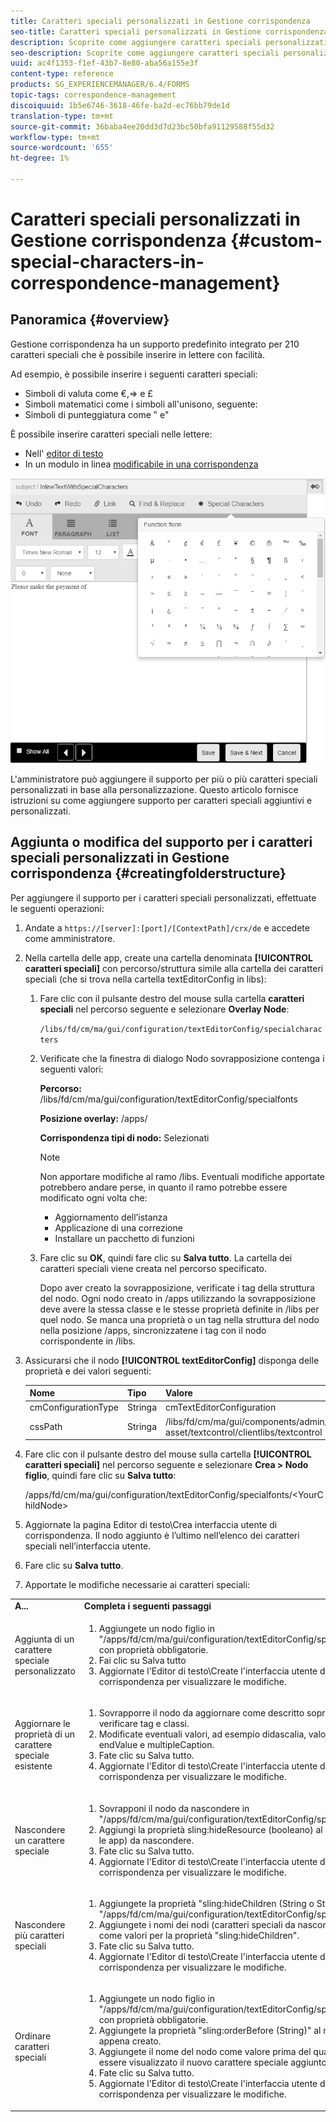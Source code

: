 ```yaml
---
title: Caratteri speciali personalizzati in Gestione corrispondenza
seo-title: Caratteri speciali personalizzati in Gestione corrispondenza
description: Scoprite come aggiungere caratteri speciali personalizzati in Gestione corrispondenza.
seo-description: Scoprite come aggiungere caratteri speciali personalizzati in Gestione corrispondenza.
uuid: ac4f1353-f1ef-43b7-8e80-aba56a155e3f
content-type: reference
products: SG_EXPERIENCEMANAGER/6.4/FORMS
topic-tags: correspondence-management
discoiquuid: 1b5e6746-3618-46fe-ba2d-ec76bb79de1d
translation-type: tm+mt
source-git-commit: 36baba4ee20dd3d7d23bc50bfa91129588f55d32
workflow-type: tm+mt
source-wordcount: '655'
ht-degree: 1%

---
```



# Caratteri speciali personalizzati in Gestione corrispondenza {#custom-special-characters-in-correspondence-management}

## Panoramica {#overview}

Gestione corrispondenza ha un supporto predefinito integrato per 210 caratteri speciali che è possibile inserire in lettere con facilità.

Ad esempio, è possibile inserire i seguenti caratteri speciali:

* Simboli di valuta come €,⇒ e £
* Simboli matematici come i simboli all&#39;unisono, seguente:
* Simboli di punteggiatura come ‟ e&quot;

È possibile inserire caratteri speciali nelle lettere:

* Nell&#39; [editor di testo](/help/forms/using/document-fragments.md#createtext)
* In un modulo in linea [modificabile in una corrispondenza](/help/forms/using/create-correspondence.md#managecontent)

![specialtisinlinemodulo](assets/specialcharactersinlinemodule.png)

L&#39;amministratore può aggiungere il supporto per più o più caratteri speciali personalizzati in base alla personalizzazione. Questo articolo fornisce istruzioni su come aggiungere supporto per caratteri speciali aggiuntivi e personalizzati.

## Aggiunta o modifica del supporto per i caratteri speciali personalizzati in Gestione corrispondenza {#creatingfolderstructure}

Per aggiungere il supporto per i caratteri speciali personalizzati, effettuate le seguenti operazioni:

1. Andate a `https://[server]:[port]/[ContextPath]/crx/de` e accedete come amministratore.
1. Nella cartella delle app, create una cartella denominata **[!UICONTROL caratteri speciali]** con percorso/struttura simile alla cartella dei caratteri speciali (che si trova nella cartella textEditorConfig in libs):

   1. Fare clic con il pulsante destro del mouse sulla cartella **caratteri speciali** nel percorso seguente e selezionare **Overlay Node**:

      `/libs/fd/cm/ma/gui/configuration/textEditorConfig/specialcharacters`

   1. Verificate che la finestra di dialogo Nodo sovrapposizione contenga i seguenti valori:

      **Percorso:** /libs/fd/cm/ma/gui/configuration/textEditorConfig/specialfonts

      **Posizione overlay:** /apps/

      **Corrispondenza tipi di nodo:** Selezionati

      >[!NOTE]
      >
      >Non apportare modifiche al ramo /libs. Eventuali modifiche apportate potrebbero andare perse, in quanto il ramo potrebbe essere modificato ogni volta che:
      >
      >* Aggiornamento dell’istanza
      >* Applicazione di una correzione
      >* Installare un pacchetto di funzioni


   1. Fare clic su **OK**, quindi fare clic su **Salva tutto**. La cartella dei caratteri speciali viene creata nel percorso specificato.

      Dopo aver creato la sovrapposizione, verificate i tag della struttura del nodo. Ogni nodo creato in /apps utilizzando la sovrapposizione deve avere la stessa classe e le stesse proprietà definite in /libs per quel nodo. Se manca una proprietà o un tag nella struttura del nodo nella posizione /apps, sincronizzatene i tag con il nodo corrispondente in /libs.

1. Assicurarsi che il nodo **[!UICONTROL textEditorConfig]** disponga delle proprietà e dei valori seguenti:

   | Nome | Tipo | Valore |
   |---|---|---|
   | cmConfigurationType | Stringa | cmTextEditorConfiguration |
   | cssPath | Stringa | /libs/fd/cm/ma/gui/components/admin/create-asset/textcontrol/clientlibs/textcontrol |

1. Fare clic con il pulsante destro del mouse sulla cartella **[!UICONTROL caratteri speciali]** nel percorso seguente e selezionare **Crea > Nodo figlio**, quindi fare clic su **Salva tutto**:

   /apps/fd/cm/ma/gui/configuration/textEditorConfig/specialfonts/&lt;YourChildNode>

1. Aggiornate la pagina Editor di testo\Crea interfaccia utente di corrispondenza. Il nodo aggiunto è l’ultimo nell’elenco dei caratteri speciali nell’interfaccia utente.
1. Fare clic su **Salva tutto**.
1. Apportate le modifiche necessarie ai caratteri speciali:

<table> 
 <tbody> 
  <tr> 
   <td><strong>A...</strong></td> 
   <td><strong>Completa i seguenti passaggi</strong></td> 
  </tr> 
  <tr> 
   <td>Aggiunta di un carattere speciale personalizzato</td> 
   <td> 
    <ol> 
     <li>Aggiungete un nodo figlio in "/apps/fd/cm/ma/gui/configuration/textEditorConfig/specialfonts" con proprietà obbligatorie.</li> 
     <li>Fai clic su Salva tutto</li> 
     <li>Aggiornate l'Editor di testo\Create l'interfaccia utente di corrispondenza per visualizzare le modifiche.</li> 
    </ol> </td> 
  </tr> 
  <tr> 
   <td>Aggiornare le proprietà di un carattere speciale esistente</td> 
   <td> 
    <ol> 
     <li>Sovrapporre il nodo da aggiornare come descritto sopra e verificare tag e classi.</li> 
     <li>Modificate eventuali valori, ad esempio didascalia, valore, endValue e multipleCaption. </li> 
     <li>Fate clic su Salva tutto. </li> 
     <li>Aggiornate l'Editor di testo\Create l'interfaccia utente di corrispondenza per visualizzare le modifiche.</li> 
    </ol> </td> 
  </tr> 
  <tr> 
   <td>Nascondere un carattere speciale</td> 
   <td> 
    <ol> 
     <li>Sovrapponi il nodo da nascondere in "/apps/fd/cm/ma/gui/configuration/textEditorConfig/specialfonts"</li> 
     <li>Aggiungi la proprietà sling:hideResource (booleano) al nodo (sotto le app) da nascondere. </li> 
     <li>Fate clic su Salva tutto. </li> 
     <li>Aggiornate l'Editor di testo\Create l'interfaccia utente di corrispondenza per visualizzare le modifiche.<br /> </li> 
    </ol> </td> 
  </tr> 
  <tr> 
   <td>Nascondere più caratteri speciali</td> 
   <td> 
    <ol> 
     <li>Aggiungete la proprietà "sling:hideChildren (String o String[])" a "/apps/fd/cm/ma/gui/configuration/textEditorConfig/specialfonts". </li> 
     <li>Aggiungete i nomi dei nodi (caratteri speciali da nascondere) come valori per la proprietà "sling:hideChildren". </li> 
     <li>Fate clic su Salva tutto. </li> 
     <li>Aggiornate l'Editor di testo\Create l'interfaccia utente di corrispondenza per visualizzare le modifiche.<br /> </li> 
    </ol> </td> 
  </tr> 
  <tr> 
   <td>Ordinare caratteri speciali</td> 
   <td> 
    <ol> 
     <li>Aggiungete un nodo figlio in "/apps/fd/cm/ma/gui/configuration/textEditorConfig/specialfonts" con proprietà obbligatorie. </li> 
     <li>Aggiungete la proprietà "sling:orderBefore (String)" al nodo figlio appena creato. </li> 
     <li>Aggiungete il nome del nodo come valore prima del quale deve essere visualizzato il nuovo carattere speciale aggiunto. </li> 
     <li>Fate clic su Salva tutto. </li> 
     <li>Aggiornate l'Editor di testo\Create l'interfaccia utente di corrispondenza per visualizzare le modifiche.<br /> </li> 
    </ol> </td> 
  </tr> 
 </tbody> 
</table>

